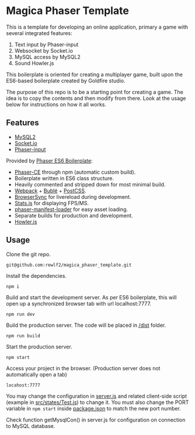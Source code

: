 # Magica Phaser Template

This is a template for developing an online application, primary a game with several integrated features:
1. Text input by Phaser-input
1. Websocket by Socket.io
1. MySQL access by MySQL2
1. Sound Howler.js

This boilerplate is oriented for creating a multiplayer game, built upon the ES6-based boilerplate created by Goldfire studio.

The purpose of this repo is to be a starting point for creating a game. The idea is to copy the contents and then modify from there. Look at the usage below for instructions on how it all works.

## Features

* [MySQL2](https://github.com/sidorares/node-mysql2)
* [Socket.io](https://github.com/socketio/socket.io)
* [Phaser-input](https://github.com/orange-games/phaser-input)


Provided by [Phaser ES6 Boilerplate](https://github.com/goldfire/phaser-boilerplate):
* [Phaser-CE](https://github.com/photonstorm/phaser-ce) through npm (automatic custom build).
* Boilerplate written in ES6 class structure.
* Heavily commented and stripped down for most minimal build.
* [Webpack](https://webpack.js.org/) + [Bublé](https://buble.surge.sh/guide/) + [PostCSS](http://postcss.org/).
* [BrowserSync](https://browsersync.io/) for livereload during development.
* [Stats.js](https://github.com/mrdoob/stats.js/) for displaying FPS/MS.
* [phaser-manifest-loader](https://github.com/mattcolman/phaser-manifest-loader) for easy asset loading.
* Separate builds for production and development.
* [Howler.js](https://github.com/goldfire/howler.js/)

## Usage

Clone the git repo.

`git@github.com:rewlf2/magica_phaser_template.git`

Install the dependencies.

`npm i`

Build and start the development server. As per ES6 boilerplate, this will open up a synchronized browser tab with url localhost:7777.

`npm run dev`

Build the production server. The code will be placed in [/dist](/dist) folder.

`npm run build`

Start the production server.

`npm start`

Access your project in the browser. (Production server does not automatically open a tab)

`locahost:7777`

You may change the configuration in [server.js](server.js) and related client-side script (example in [src/states/Test.js](src/states/Test.js)) to change it. You must also change the PORT variable in `npm start` inside [package.json](package.json) to match the new port number.

Check function getMysqlCon() in server.js for configuration on connection to MySQL database.
